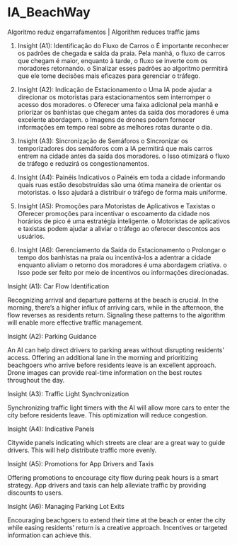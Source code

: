 # IA_BeachWay

Algoritmo reduz engarrafamentos  | Algorithm reduces traffic jams


1.	Insight (A1): Identificação do Fluxo de Carros
o	É importante reconhecer os padrões de chegada e saída da praia. Pela manhã, o fluxo de carros que chegam é maior, enquanto à tarde, o fluxo se inverte com os moradores retornando.
o	Sinalizar esses padrões ao algoritmo permitirá que ele tome decisões mais eficazes para gerenciar o tráfego.

2.	Insight (A2): Indicação de Estacionamento
o	Uma IA pode ajudar a direcionar os motoristas para estacionamentos sem interromper o acesso dos moradores.
o	Oferecer uma faixa adicional pela manhã e priorizar os banhistas que chegam antes da saída dos moradores é uma excelente abordagem.
o	Imagens de drones podem fornecer informações em tempo real sobre as melhores rotas durante o dia.

3.	Insight (A3): Sincronização de Semáforos
o	Sincronizar os temporizadores dos semáforos com a IA permitirá que mais carros entrem na cidade antes da saída dos moradores.
o	Isso otimizará o fluxo de tráfego e reduzirá os congestionamentos.

4.	Insight (A4): Painéis Indicativos
o	Painéis em toda a cidade informando quais ruas estão desobstruídas são uma ótima maneira de orientar os motoristas.
o	Isso ajudará a distribuir o tráfego de forma mais uniforme.

5.	Insight (A5): Promoções para Motoristas de Aplicativos e Taxistas
o	Oferecer promoções para incentivar o escoamento da cidade nos horários de pico é uma estratégia inteligente.
o	Motoristas de aplicativos e taxistas podem ajudar a aliviar o tráfego ao oferecer descontos aos usuários.

6.	Insight (A6): Gerenciamento da Saída do Estacionamento
o	Prolongar o tempo dos banhistas na praia ou incentivá-los a adentrar a cidade enquanto aliviam o retorno dos moradores é uma abordagem criativa.
o	Isso pode ser feito por meio de incentivos ou informações direcionadas.


Insight (A1): Car Flow Identification

Recognizing arrival and departure patterns at the beach is crucial. In the morning, there’s a higher influx of arriving cars, while in the afternoon, the flow reverses as residents return.
Signaling these patterns to the algorithm will enable more effective traffic management.

Insight (A2): Parking Guidance

An AI can help direct drivers to parking areas without disrupting residents’ access.
Offering an additional lane in the morning and prioritizing beachgoers who arrive before residents leave is an excellent approach.
Drone images can provide real-time information on the best routes throughout the day.

Insight (A3): Traffic Light Synchronization

Synchronizing traffic light timers with the AI will allow more cars to enter the city before residents leave.
This optimization will reduce congestion.

Insight (A4): Indicative Panels

Citywide panels indicating which streets are clear are a great way to guide drivers.
This will help distribute traffic more evenly.

Insight (A5): Promotions for App Drivers and Taxis

Offering promotions to encourage city flow during peak hours is a smart strategy.
App drivers and taxis can help alleviate traffic by providing discounts to users.

Insight (A6): Managing Parking Lot Exits

Encouraging beachgoers to extend their time at the beach or enter the city while easing residents’ return is a creative approach.
Incentives or targeted information can achieve this.
